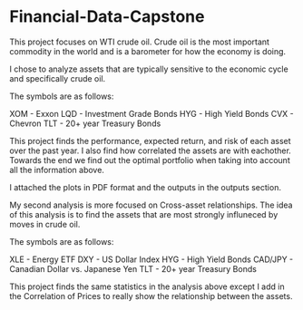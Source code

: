 # Financial-Data-Capstone

This project focuses on WTI crude oil. Crude oil is the most important commodity in the world and is a barometer for how the economy is doing.

I chose to analyze assets that are typically sensitive to the economic cycle and specifically crude oil.

The symbols are as follows:

XOM - Exxon
LQD - Investment Grade Bonds
HYG - High Yield Bonds
CVX - Chevron
TLT - 20+ year Treasury Bonds

This project finds the performance, expected return, and risk of each asset over the past year. I also find how correlated the assets are with eachother.
Towards the end we find out the optimal portfolio when taking into account all the information above. 

I attached the plots in PDF format and the outputs in the outputs section.

My second analysis is more focused on Cross-asset relationships. The idea of this analysis is to find the assets that are most strongly influneced by moves in crude oil.

The symbols are as follows:

XLE - Energy ETF
DXY - US Dollar Index
HYG - High Yield Bonds
CAD/JPY - Canadian Dollar vs. Japanese Yen
TLT - 20+ year Treasury Bonds

This project finds the same statistics in the analysis above except I add in the Correlation of Prices to really show the relationship between the assets.

